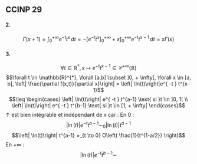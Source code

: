 ## CCINP 29
#### 2.
$$\Gamma(x+1) = \int_{0}^{+ \infty} e^{ -t }t^{x} \, dt  = -[e^{ -t }t^{x}]_{0}^{+ \infty} +x\int_{0}^{+\infty} e^{ -t }t^{x-1} \, dt  = x \Gamma(x)$$

#### 3.
$$\forall t \in \mathbb{R}^{*}, x \mapsto e^{ -t }t^{x-1} \in\mathcal{C}^{+ \infty}(\mathbb{R})$$
$$\forall t \in \mathbb{R}^{*}, \forall [a,b] \subset ]0, + \infty[, \forall x \in [a, b], \left| \frac{\partial f(x,t)}{\partial x}\right| = \left| \ln(t)\right|e^{ -t } t^{x-1}$$
$$\leq \begin{cases}
\left| \ln(t)\right| e^{ -t } t^{a-1} \text{ si }t \in ]0, 1[ \\
\left| \ln(t)\right| e^{ -t } t^{b-1} \text{ si }t \in [1, + \infty[
\end{cases}$$
$\uparrow$ est bien intégrable et indépendant de $x$ car : 
En $0$ : 
$$\left| \ln(t)\right| e^{ -t } t^{a-1}  \sim_{0} \left| \ln(t)\right| t^{a-1}$$
$$\left| \ln(t)\right| t^{a-1} =_{t \to 0} O\left( \frac{1}{t^{1-a/2}} \right)$$
En $+ \infty$ : 
$$\left| \ln(t) \right| e^{ -t }t^{b-1} \sim $$
